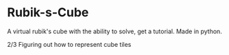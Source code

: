 # Rubik-s-Cube
A virtual rubik's cube with the ability to solve, get a tutorial. Made in python.

2/3 Figuring out how to represent cube tiles
